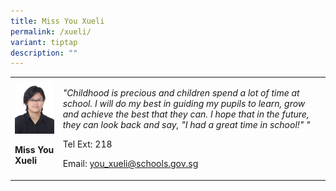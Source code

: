 ```yaml
---
title: Miss You Xueli
permalink: /xueli/
variant: tiptap
description: ""
---
```

<p></p>
<table>
<tbody>
<tr>
<td rowspan="1" colspan="1">
<div class="isomer-image-wrapper">
<img style="width:100%;" height="auto" width="100%" src="/images/sci4.jpg">
</div>
<p><strong>Miss You Xueli</strong>
</p>
</td>
<td rowspan="1" colspan="1">
<p><em>"Childhood is precious and children spend a lot of time at school. I will do my best in guiding my pupils to learn, grow and achieve the best that they can. I hope that in the future, they can look back and say, "I had a great time in school!" "</em>
</p>
<p>Tel Ext: 218</p>
<p>Email:&nbsp;<a href="mailto:you_xueli@schools.gov.sg" rel="noopener noreferrer nofollow" target="_blank">you_xueli@schools.gov.sg</a>
</p>
</td>
</tr>
</tbody>
</table>
<p></p>